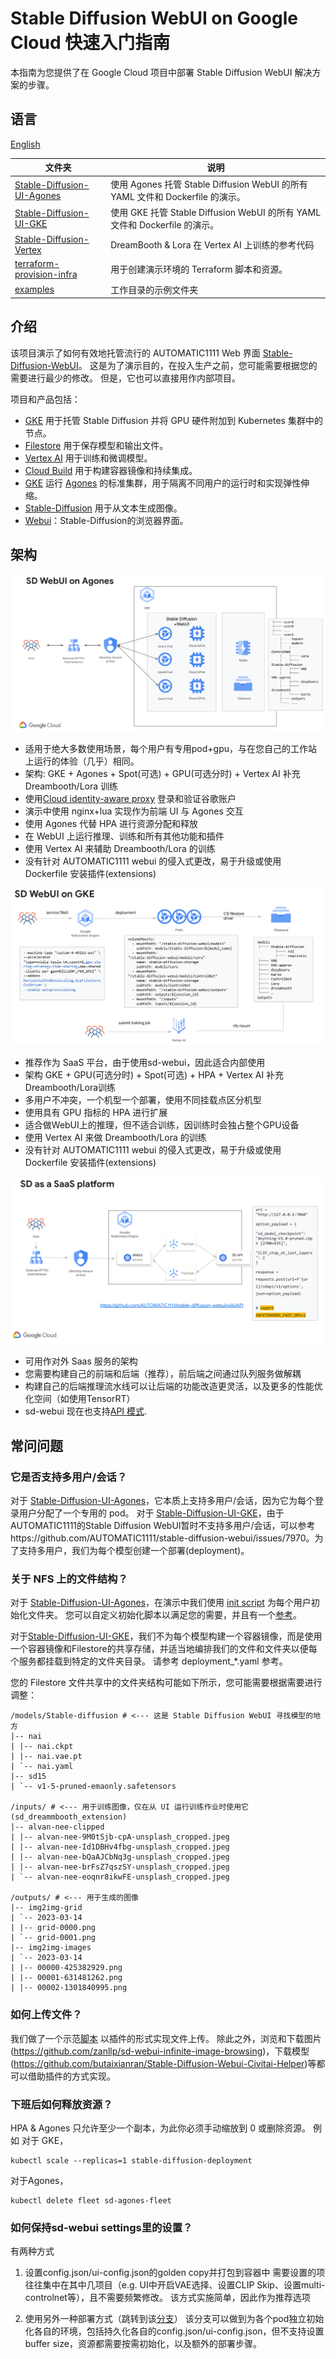 # Stable Diffusion WebUI on Google Cloud 快速入门指南

本指南为您提供了在 Google Cloud 项目中部署 Stable Diffusion WebUI 解决方案的步骤。

## 语言
[English](./README.md)

| 文件夹                             | 说明                                                                                                                                                                                                                                                                                   |
|------------------------------------|-----------------------------------------------------------------------------------------------------------------------------------------------------------------------------------------------------------------------------------------------------------------------------------------------|
| [Stable-Diffusion-UI-Agones](./Stable-Diffusion-UI-Agones/README_cn.md) | 使用 Agones 托管 Stable Diffusion WebUI 的所有 YAML 文件和 Dockerfile 的演示。 |
| [Stable-Diffusion-UI-GKE](./Stable-Diffusion-UI-GKE/README.md) | 使用 GKE 托管 Stable Diffusion WebUI 的所有 YAML 文件和 Dockerfile 的演示。 |
| [Stable-Diffusion-Vertex](./Stable-Diffusion-Vertex/README_cn.md) | DreamBooth & Lora 在 Vertex AI 上训练的参考代码 |
| [terraform-provision-infra](./terraform-provision-infra/README_zh.md) | 用于创建演示环境的 Terraform 脚本和资源。 |
| [examples](./examples) | 工作目录的示例文件夹 | 


## 介绍
   该项目演示了如何有效地托管流行的 AUTOMATIC1111 Web 界面 [Stable-Diffusion-WebUI](https://github.com/AUTOMATIC1111/stable-diffusion-webui)。
   这是为了演示目的，在投入生产之前，您可能需要根据您的需要进行最少的修改。 但是，它也可以直接用作内部项目。


项目和产品包括：
* [GKE](https://cloud.google.com/kubernetes-engine) 用于托管 Stable Diffusion 并将 GPU 硬件附加到 Kubernetes 集群中的节点。
* [Filestore](https://cloud.google.com/filestore) 用于保存模型和输出文件。
* [Vertex AI](https://cloud.google.com/vertex-ai) 用于训练和微调模型。
* [Cloud Build](https://cloud.google.com/build) 用于构建容器镜像和持续集成。
* [GKE](https://cloud.google.com/kubernetes-engine) 运行 [Agones](https://agones.dev/) 的标准集群，用于隔离不同用户的运行时和实现弹性伸缩。
* [Stable-Diffusion](https://huggingface.co/runwayml/stable-diffusion-v1-5) 用于从文本生成图像。
* [Webui](https://github.com/AUTOMATIC1111/stable-diffusion-webui)：Stable-Diffusion的浏览器界面。

## 架构
![Agones](Stable-Diffusion-UI-Agones/images/sd-webui-agones.png)
* 适用于绝大多数使用场景，每个用户有专用pod+gpu，与在您自己的工作站上运行的体验（几乎）相同。
* 架构: GKE + Agones + Spot(可选) + GPU(可选分时) + Vertex AI 补充 Dreambooth/Lora 训练
* 使用[Cloud identity-aware proxy](https://cloud.google.com/iap) 登录和验证谷歌账户
* 演示中使用 nginx+lua 实现作为前端 UI 与 Agones 交互
* 使用 Agones 代替 HPA 进行资源分配和释放
* 在 WebUI 上运行推理、训练和所有其他功能和插件
* 使用 Vertex AI 来辅助 Dreambooth/Lora 的训练
* 没有针对 AUTOMATIC1111 webui 的侵入式更改，易于升级或使用 Dockerfile 安装插件(extensions)

![GKE](Stable-Diffusion-UI-GKE/images/sd-webui-gke.png)
* 推荐作为 SaaS 平台，由于使用sd-webui，因此适合内部使用
* 架构 GKE + GPU(可选分时) + Spot(可选) + HPA + Vertex AI 补充 Dreambooth/Lora训练
* 多用户不冲突，一个机型一个部署，使用不同挂载点区分机型
* 使用具有 GPU 指标的 HPA 进行扩展
* 适合做WebUI上的推理，但不适合训练，因训练时会独占整个GPU设备
* 使用 Vertex AI 来做 Dreambooth/Lora 的训练
* 没有针对 AUTOMATIC1111 webui 的侵入式更改，易于升级或使用 Dockerfile 安装插件(extensions)

![As an external Saas platform](Stable-Diffusion-UI-GKE/images/sd-webui-external-gke.png)
* 可用作对外 Saas 服务的架构
* 您需要构建自己的前端和后端（推荐），前后端之间通过队列服务做解耦
* 构建自己的后端推理流水线可以让后端的功能改造更灵活，以及更多的性能优化空间（如使用TensorRT）
* sd-webui 现在也支持[API 模式](https://github.com/AUTOMATIC1111/stable-diffusion-webui/wiki/API).

## 常问问题
### 它是否支持多用户/会话？

对于 [Stable-Diffusion-UI-Agones](./Stable-Diffusion-UI-Agones/README.md)，它本质上支持多用户/会话，因为它为每个登录用户分配了一个专用的 pod。
对于 [Stable-Diffusion-UI-GKE](./Stable-Diffusion-UI-GKE/README.md)，由于AUTOMATIC1111的Stable Diffusion WebUI暂时不支持多用户/会话，可以参考https://github.com/AUTOMATIC1111/stable-diffusion-webui/issues/7970。为了支持多用户，我们为每个模型创建一个部署(deployment)。

### 关于 NFS 上的文件结构？
对于 [Stable-Diffusion-UI-Agones](./Stable-Diffusion-UI-Agones/README.md)，在演示中我们使用 [init script](./Stable-Diffusion-UI-Agones/sd-webui/user-watch.py) 为每个用户初始化文件夹。
您可以自定义初始化脚本以满足您的需要，并且有一个[参考](./examples/sd-webui/user-watch.py)。

对于[Stable-Diffusion-UI-GKE](./Stable-Diffusion-UI-GKE/README.md)，我们不为每个模型构建一个容器镜像，而是使用一个容器镜像和Filestore的共享存储，并适当地编排我们的文件和文件夹以便每个服务都挂载到特定的文件夹目录。
请参考 deployment_*.yaml 参考。

您的 Filestore 文件共享中的文件夹结构可能如下所示，您可能需要根据需要进行调整：
```
/models/Stable-diffusion # <--- 这是 Stable Diffusion WebUI 寻找模型的地方
|-- nai
| |-- nai.ckpt
| |-- nai.vae.pt
| `-- nai.yaml
|-- sd15
| `-- v1-5-pruned-emaonly.safetensors

/inputs/ # <--- 用于训练图像，仅在从 UI 运行训练作业时使用它 (sd_dreammbooth_extension)
|-- alvan-nee-clipped
| |-- alvan-nee-9M0tSjb-cpA-unsplash_cropped.jpeg
| |-- alvan-nee-Id1DBHv4fbg-unsplash_cropped.jpeg
| |-- alvan-nee-bQaAJCbNq3g-unsplash_cropped.jpeg
| |-- alvan-nee-brFsZ7qszSY-unsplash_cropped.jpeg
| `-- alvan-nee-eoqnr8ikwFE-unsplash_cropped.jpeg

/outputs/ # <--- 用于生成的图像
|-- img2img-grid
| `-- 2023-03-14
| |-- grid-0000.png
| `-- grid-0001.png
|-- img2img-images
| `-- 2023-03-14
| |-- 00000-425382929.png
| |-- 00001-631481262.png
| |-- 00002-1301840995.png
```
### 如何上传文件？
我们做了一个示范[脚本](./Stable-Diffusion-UI-Agones/sd-webui/extensions/stable-diffusion-webui-udload/scripts/udload.py) 以插件的形式实现文件上传。
除此之外，浏览和下载图片(https://github.com/zanllp/sd-webui-infinite-image-browsing)，下载模型(https://github.com/butaixianran/Stable-Diffusion-Webui-Civitai-Helper)等都可以借助插件的方式实现。

### 下班后如何释放资源？
HPA & Agones 只允许至少一个副本，为此你必须手动缩放到 0 或删除资源。
例如 对于 GKE，
```
kubectl scale --replicas=1 stable-diffusion-deployment
```
对于Agones，
```
kubectl delete fleet sd-agones-fleet
```
### 如何保持sd-webui settings里的设置？
有两种方式
1. 设置config.json/ui-config.json的golden copy并打包到容器中
需要设置的项往往集中在其中几项目（e.g. UI中开启VAE选择、设置CLIP Skip、设置multi-controlnet等），且不需要频繁修改。
该方式实施简单，因此作为推荐选项

2. 使用另外一种部署方式（跳转到该[分支](https://github.com/nonokangwei/Stable-Diffusion-on-GCP/tree/Stable-Diffusion-on-GCP-X)）
该分支可以做到为各个pod独立初始化各自的环境，包括持久化各自的config.json/ui-config.json，但不支持设置buffer size，资源都需要按需初始化，以及额外的部署步骤。
